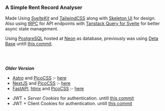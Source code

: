 ### A Simple Rent Record Analyser

Made Using _[SvelteKit](https://kit.svelte.dev/)_ and [TailwindCSS](https://tailwindcss.com/) along with [Skeleton UI](https://www.skeleton.dev/) for design. Also using [tRPC](https://trpc.io/) for API endpoints with [Tanstack Query for Svelte](https://tanstack.com/query/latest) for better async state management.

Using [PostgreSQL](https://www.postgresql.org/) hosted at [Neon](https://neon.tech/) as database, previously was using [Deta Base](https://deta.space/developers) untill [this commit](https://github.com/shubhattin/rent_record_analyser/tree/249bd7eb68a30d04d433be0e690823a21eae3b8f).

<br/>
<br/>

**_Older Version_**

- [Astro](https://astro.build/) and [PicoCSS](https://picocss.com/) :- [here](https://github.com/shubhattin/rent_record_analyser/tree/20a68708b098f1e0055195eaf57010939e46b312)
- [NextJS](https://nextjs.org/) and [PicoCSS](https://picocss.com/) :- [here](https://github.com/shubhattin/rent_record_analyser/tree/f4f274fcfd9165e6c4d7f36c7c9f93c1b4c09453)
- [FastAPI](https://fastapi.tiangolo.com/), [htmx](https://htmx.org/) and [PicoCSS](https://picocss.com/) :- [here](https://github.com/shubhattin/rent_record_analyser/tree/aaac76a7c653abd38f5bbe803cec8c1b50ef56b7)

<!-- Icon Website Fallback :- https://icon-sets.iconify.design/ -->

- JWT + _Server Cookies_ for authentication. untill [this commit](https://github.com/shubhattin/rent_record_analyser/tree/d7a53fcb09c0aa19a634bbd75116d4a4646d9332)
- JWT + Client Cookies for authentication. untill [this commit](https://github.com/shubhattin/rent_record_analyser/tree/3658f44c943690a6db1d51c1915f10e2981fb78e)
